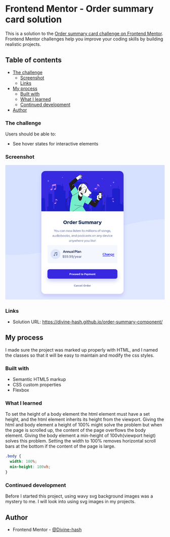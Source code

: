 # Frontend Mentor - Order summary card solution

This is a solution to the [Order summary card challenge on Frontend Mentor](https://www.frontendmentor.io/challenges/order-summary-component-QlPmajDUj). Frontend Mentor challenges help you improve your coding skills by building realistic projects. 

## Table of contents

- [The challenge](#the-challenge)
  - [Screenshot](#screenshot)
  - [Links](#links)
- [My process](#my-process)
  - [Built with](#built-with)
  - [What I learned](#what-i-learned)
  - [Continued development](#continued-development)
- [Author](#author)


### The challenge

Users should be able to:

- See hover states for interactive elements

### Screenshot

![](./images/order-summary-component-screenshot.png)

### Links

- Solution URL: https://divine-hash.github.io/order-summary-component/

## My process

I made sure the project was marked up properly with HTML, and I named the classes so that it will be easy to maintain and modify the css styles.

### Built with

- Semantic HTML5 markup
- CSS custom properties
- Flexbox

### What I learned

To set the height of a body element the html element must have a set height, and the html element inherits its height from the viewport. Giving the html and body element a height of 100% might solve the problem but when the page is scrolled up, the content of the page overflows the body element. Giving the body element a min-height of 100vh(viewport heigt) solves this problem. Setting the width to 100% removes horizontal scroll bars at the bottom if the content of the page is large.

```css
.body {
  width: 100%;
  min-height: 100vh;
}
```

### Continued development

Before I started this project, using wavy svg background images was a mystery to me. I will look into using svg images in my projects.

## Author

- Frontend Mentor - [@Divine-hash](https://www.frontendmentor.io/profile/yourusername)
